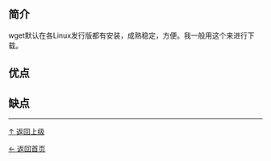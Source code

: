 
## 简介

wget默认在各Linux发行版都有安装，成熟稳定，方便。我一般用这个来进行下载。
## 优点

## 缺点


----
[↑ 返回上级](https://github.com/asin929/linux-software/blob/master/Network-Application/Network-Application.md)

[← 返回首页](https://github.com/asin929/linux-software)
